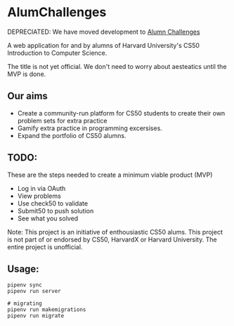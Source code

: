 # AlumChallenges
DEPRECIATED: We have moved development to [Alumn Challenges](https://github.com/alum-challenges/alum-challenges)

A web application for and by alumns of Harvard University's CS50 Introduction to Computer Science.

The title is not yet official. We don't need to worry about aesteatics until the MVP is done.

## Our aims
- Create a community-run platform for CS50 students to create their own problem sets for extra practice
- Gamify extra practice in programming excersises.
- Expand the portfolio of CS50 alumns.

## TODO:
These are the steps needed to create a minimum viable product (MVP)
- Log in via OAuth
- View problems
- Use check50 to validate
- Submit50 to push solution
- See what you solved

Note: This project is an initiative of enthousiastic CS50 alums. This project is not part of or endorsed by CS50, HarvardX or Harvard University. The entire project is unofficial.

## Usage:

``` shell
pipenv sync
pipenv run server

# migrating
pipenv run makemigrations
pipenv run migrate
```
